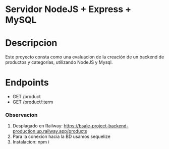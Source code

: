 # Servidor NodeJS + Express + MySQL

# Descripcion
Este proyecto consta como una evaluacion de la creación de un backend de productos y categorías, utilizando NodeJS y Mysql.

# Endpoints
 * GET /product
 * GET /product/:term


###  Observacion
1. Desplagado en Railway: https://bsale-project-backend-production.up.railway.app/products
2. Para la conexion hacia la BD usamos sequelize
3. Instalacion: npm i
